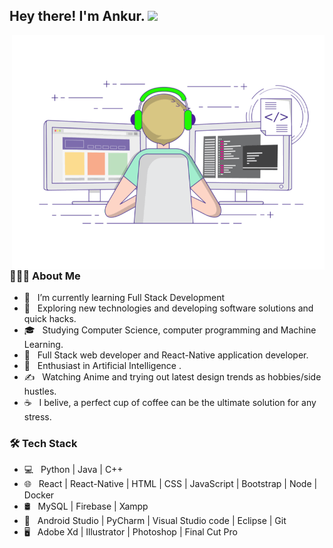 <h2> Hey there! I'm Ankur. <img src="https://github.com/souvikguria98/souvikguria98/blob/master/Hi.gif" width="25"></h2>
<img align="right" alt="GIF" src="https://raw.githubusercontent.com/devSouvik/devSouvik/master/gif3.gif" width="500"/>

<h3> 👨🏻‍💻 About Me </h3>

- 🔭 &nbsp; I’m currently learning Full Stack Development
- 🤔 &nbsp; Exploring new technologies and developing software solutions and quick hacks.
- 🎓 &nbsp; Studying Computer Science, computer programming and Machine Learning.
- 💼 &nbsp; Full Stack web developer and React-Native application developer.
- 🌱 &nbsp; Enthusiast in Artificial Intelligence .
- ✍️ &nbsp; Watching Anime and trying out latest design trends as hobbies/side hustles.
- ☕ &nbsp; I belive, a perfect cup of coffee can be the ultimate solution for any stress. 

<h3>🛠 Tech Stack</h3>

- 💻 &nbsp; Python | Java | C++  
- 🌐 &nbsp; React | React-Native | HTML | CSS | JavaScript | Bootstrap | Node | Docker
- 🛢 &nbsp; MySQL | Firebase | Xampp
- 🔧 &nbsp; Android Studio | PyCharm | Visual Studio code | Eclipse | Git
- 🖥 &nbsp; Adobe Xd | Illustrator | Photoshop | Final Cut Pro

<br>
